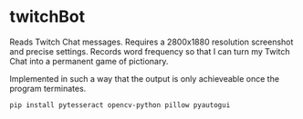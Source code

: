 # twitchBot

Reads Twitch Chat messages. Requires a 2800x1880 resolution screenshot and precise settings. Records word frequency so that I can turn my Twitch Chat into a permanent game of pictionary.

Implemented in such a way that the output is only achieveable once the program terminates.
```
pip install pytesseract opencv-python pillow pyautogui
```
